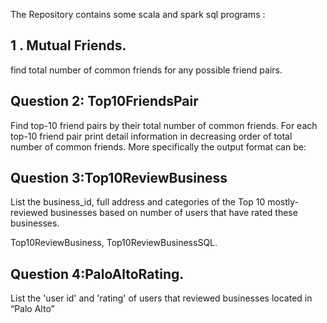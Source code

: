 The Repository contains some scala and spark sql programs :

## 1 . Mutual Friends.
 find total number of common friends for any possible friend pairs.

## Question 2: Top10FriendsPair
Find top-10 friend pairs by their total number of common friends. For each top-10 friend pair print detail information in decreasing order of total number of common friends. More specifically the output format can be:

## Question 3:Top10ReviewBusiness
List the business_id, full address and categories of the Top 10 mostly-reviewed businesses based on number of users that have rated these businesses.

 Top10ReviewBusiness, Top10ReviewBusinessSQL.

## Question 4:PaloAltoRating.
List the 'user id' and 'rating' of users that reviewed businesses located in “Palo Alto”
